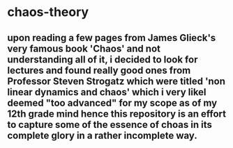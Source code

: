 # chaos-theory
## upon reading a few pages from James Glieck's very famous book 'Chaos' and not understanding all of it, i decided to look for lectures and found really good ones from Professor Steven Strogatz which were titled 'non linear dynamics and chaos' which i very likel deemed "too advanced" for my scope as of my 12th grade mind hence this repository is an effort to capture some of the essence of choas in its complete glory in a rather incomplete way.  